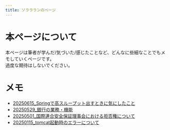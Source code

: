 ```yaml
---
title: ソララランのページ
---
```


# 本ページについて
本ページは筆者が学んだ/気づいた/感じたことなど、どんなに些細なことでもメモしていくページです。   
過度な期待はしないでください。

# メモ
- [20250615_Springで高スループット出すときに気にしたこと](docs/20250615.md)
- [20250529_銀行の業務・機能](docs/20250529.md)
- [20250501_国際連合安全保証理事会における拒否権について](docs/20250501.md)
- [20250115_tomcat起動時のエラーについて](docs/20250115.md)
